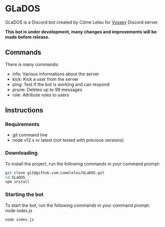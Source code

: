# GLaDOS
GLaDOS is a Discord bot created by Côme Leleu for [Vossey](https://www.vossey.com) Discord server.

<b>This bot is under development, many changes and improvements will be made before release.</b>

## Commands
There is many commands:
- info: Various informations about the server
- kick: Kick a user from the server
- ping: Test if the bot is working and can respond
- prune: Deletes up to 99 messages
- role: Attribute roles to users

## Instructions
### Requirements
- git command line
- node v12.x or latest (not tested with previous versions)

### Downloading
To install the project, run the following commands in your command prompt:
```bash
git clone git@github.com:comeleleu/GLaDOS.git
cd GLaDOS
npm install
```

### Starting the bot
To start the bot, run the following commands in your command prompt: node index.js
```bash
node index.js
```
